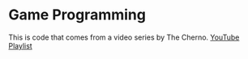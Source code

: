 # Game Programming


This is code that comes from a video series by The Cherno.
[YouTube Playlist](https://www.youtube.com/playlist?list=PLlrATfBNZ98eOOCk2fOFg7Qg5yoQfFAdf)